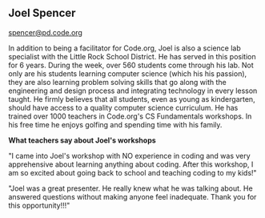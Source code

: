 ## Joel Spencer

[spencer@pd.code.org](mailto:spencer@pd.code.org)

In addition to being a facilitator for Code.org, Joel is also a science lab specialist with the Little Rock School District. He has served in this position for 6 years. During the week, over 560 students come through his lab. Not only are his students learning computer science (which his his passion), they are also learning problem solving skills that go along with the engineering and design process and integrating technology in every lesson taught. He firmly believes that all students, even as young as kindergarten, should have access to a quality computer science curriculum. He has trained over 1000 teachers in Code.org's CS Fundamentals workshops. In his free time he enjoys golfing and spending time with his family.

**What teachers say about Joel's workshops**

"I came into Joel's workshop with NO experience in coding and was very apprehensive about learning anything about coding. After this workshop, I am so excited about going back to school and teaching coding to my kids!"

"Joel was a great presenter. He really knew what he was talking about. He answered questions without making anyone feel inadequate. Thank you for this opportunity!!!"
